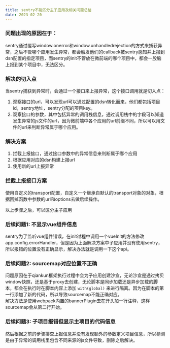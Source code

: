 ```yaml
---
title: sentry不能区分主子应用及相关问题总结
date: 2023-02-20
---
```

### 问题出现的原因在于：  
sentry通过覆写window.onerror和window.unhandledrejection的方式来捕获异常，之后不管哪个应用发生异常，都会触发他们的callback被sentry感知并上报到dsn配置的指定项目，而sentry的init不管放在微前端的哪个项目中，都会一股脑上报到某个项目中，无法区分。  
### 解决的切入点
当sentry捕获到异常时，会通过一个接口来上报异常，这个接口调用就是切入点：  
1. 观察接口的url，可以发现url可以通过配置的dsn转化而来，他们都包括项目id，sentry地址，sentry分配的项目key。  
2. 观察接口的参数，其中包括异常的调用栈信息，通过调用栈中的字段可以知道发生异常的js文件的url，因为微前端中各个应用的url前缀不同，所以可以用文件的url来判断异常属于哪个应用。
### 解决方案
1. 拦截上报接口，通过接口参数中的异常信息来判断属于哪个应用  
2. 根据应用对应的dsn构建上报url
3. 使用新的url上报异常

### 拦截上报接口方案
使用自定义的transport配置，自定义一个继承自默认的transport对象的对象，根据回掉函数中参数的url和options去做后续操作。  

以上步骤之后，可以区分主子应用

### 后续问题1: 不显示vue组件信息
sentry为了监听vue组件错误，在init过程中调用一个vueInit的方法修改app.config.errorHandler，但是因为上面解决方案中子应用并没有使用sentry，所以报错的位置没有正确显示，解决办法就是调用一下这个api。

### 后续问题2: sourcemap对应位置不正确
问题原因在于qiankun框架执行过程中会为子应用创建沙盒，无论沙盒是通过拷贝window快照，还是基于proxy去创建，无论脚本是同步加载还是异步加载的脚本，都会在执行时在脚本内容上添加 `with(global)` 来进行隔离。因为在脚本的第一行添加了新的代码，所以导致sourcemap不能正确对应。  
解决方法是使用webpack内置的bannerPlugin去在开头加一行注释，这样sourcemap会从第二行开始。

### 后续问题3: 子项目报错但显示主项目的代码信息
然后根据之前的步骤排查上报信息并没有发现额外的参数定义项目信息，所以猜测是由于异常的调用栈里包含不同来源的js文件导致，删除之后解决。

